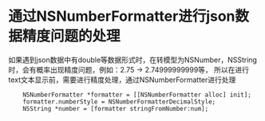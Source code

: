 # 通过NSNumberFormatter进行json数据精度问题的处理
  如果遇到json数据中有double等数据形式时，在转模型为NSNumber，NSString时，会有概率出现精度问题，例如：2.75 -> 2.74999999999等，
  所以在进行text文本显示前，需要进行精度处理，通过NSNumberFormatter进行处理
  ```
     NSNumberFormatter *formatter = [[NSNumberFormatter alloc] init];
     formatter.numberStyle = NSNumberFormatterDecimalStyle;
     NSString *number = [formatter stringFromNumber:num];
  ```

